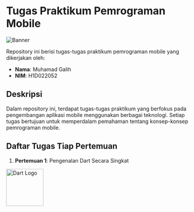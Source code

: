 # Tugas Praktikum Pemrograman Mobile

![Banner](https://via.placeholder.com/1000x300?text=Tugas+Praktikum+Pemrograman+Mobile)

Repository ini berisi tugas-tugas praktikum pemrograman mobile yang dikerjakan oleh:

- **Nama**: Muhamad Galih
- **NIM**: H1D022052


## Deskripsi

Dalam repository ini, terdapat tugas-tugas praktikum yang berfokus pada pengembangan aplikasi mobile menggunakan berbagai teknologi. Setiap tugas bertujuan untuk memperdalam pemahaman tentang konsep-konsep pemrograman mobile.

## Daftar Tugas Tiap Pertemuan

1. **Pertemuan 1**: Pengenalan Dart Secara Singkat
   <p align="left">
  <img src="https://upload.wikimedia.org/wikipedia/commons/7/7e/Dart-logo.png" alt="Dart Logo" width="100" height="100">
</p>
